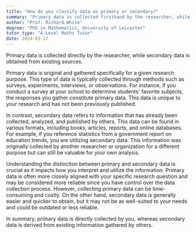 ```yaml
---
title: "How do you classify data as primary or secondary?"
summary: "Primary data is collected firsthand by the researcher, while secondary data is gathered from existing sources."
author: "Prof. Richard White"
degree: "PhD in Mathematics, University of Leicester"
tutor_type: "A-Level Maths Tutor"
date: 2024-03-17
---
```


Primary data is collected directly by the researcher, while secondary data is obtained from existing sources.

Primary data is original and gathered specifically for a given research purpose. This type of data is typically collected through methods such as surveys, experiments, interviews, or observations. For instance, if you conduct a survey at your school to determine students' favorite subjects, the responses you gather constitute primary data. This data is unique to your research and has not been previously published.

In contrast, secondary data refers to information that has already been collected, analyzed, and published by others. This data can be found in various formats, including books, articles, reports, and online databases. For example, if you reference statistics from a government report on education trends, you are utilizing secondary data. This information was originally collected by another researcher or organization for a different purpose but can still be valuable for your own analysis.

Understanding the distinction between primary and secondary data is crucial as it impacts how you interpret and utilize the information. Primary data is often more closely aligned with your specific research question and may be considered more reliable since you have control over the data collection process. However, collecting primary data can be time-consuming and costly. On the other hand, secondary data is generally easier and quicker to obtain, but it may not be as well-suited to your needs and could be outdated or less reliable.

In summary, primary data is directly collected by you, whereas secondary data is derived from existing information gathered by others.
    